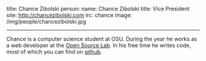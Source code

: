 title: Chance Zibolski
person:
  name: Chance Zibolski
  title: Vice President
  site: http://chancezibolski.com
  irc: chance
  image: /img/people/chancezibolski.jpg

---
Chance is a computer science student at OSU. During the year he works as a web
developer at the [Open Source Lab](http://osuosl.org). In his free time he
writes code, most of which you can find on [github](http://github.com/ecnahc515).
